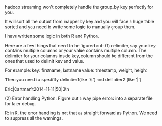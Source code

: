 hadoop streaming won't completely handle the group_by key perfectly for you. 

It will sort all the output from mapper by key and you will face a huge table sorted and you need to write some logic to manually group them. 

I have written some logic in both R and Python. 

Here are a few things that need to be figured out:
(1) delimiter, say your key contains multiple columns or your value contains multiple column. 
The delimiter for your columns inside key, column should be different from the ones that used to delimit key and value. 

For example:
key: firstname, lastname 
value: timestamp, weight, height

Then you need to specifify delimiter1(like '\t') and delimiter2 (like '|')

Eric|Cartman\t2014-11-11|50|3\n

(2) Error handling
Python:
Figure out a way pipe errors into a separate file for later debug.

R: in R, the error handling is not that as straight forward as Python. 
We need to suppress all the warnings.
